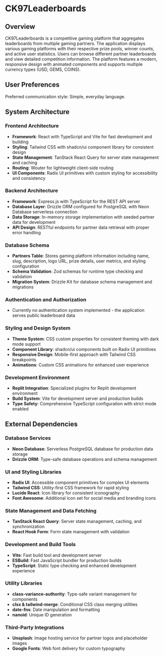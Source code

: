 # CK97Leaderboards

## Overview

CK97Leaderboards is a competitive gaming platform that aggregates leaderboards from multiple gaming partners. The application displays various gaming platforms with their respective prize pools, winner counts, and active user statistics. Users can browse different partner leaderboards and view detailed competition information. The platform features a modern, responsive design with animated components and supports multiple currency types (USD, GEMS, COINS).

## User Preferences

Preferred communication style: Simple, everyday language.

## System Architecture

### Frontend Architecture
- **Framework**: React with TypeScript and Vite for fast development and building
- **Styling**: Tailwind CSS with shadcn/ui component library for consistent design
- **State Management**: TanStack React Query for server state management and caching
- **Routing**: Wouter for lightweight client-side routing
- **UI Components**: Radix UI primitives with custom styling for accessibility and consistency

### Backend Architecture
- **Framework**: Express.js with TypeScript for the REST API server
- **Database Layer**: Drizzle ORM configured for PostgreSQL with Neon Database serverless connection
- **Data Storage**: In-memory storage implementation with seeded partner data for development
- **API Design**: RESTful endpoints for partner data retrieval with proper error handling

### Database Schema
- **Partners Table**: Stores gaming platform information including name, slug, description, logo URL, prize details, user metrics, and styling configuration
- **Schema Validation**: Zod schemas for runtime type checking and validation
- **Migration System**: Drizzle Kit for database schema management and migrations

### Authentication and Authorization
- Currently no authentication system implemented - the application serves public leaderboard data

### Styling and Design System
- **Theme System**: CSS custom properties for consistent theming with dark mode support
- **Component Library**: shadcn/ui components built on Radix UI primitives
- **Responsive Design**: Mobile-first approach with Tailwind CSS breakpoints
- **Animations**: Custom CSS animations for enhanced user experience

### Development Environment
- **Replit Integration**: Specialized plugins for Replit development environment
- **Build System**: Vite for development server and production builds
- **Type Safety**: Comprehensive TypeScript configuration with strict mode enabled

## External Dependencies

### Database Services
- **Neon Database**: Serverless PostgreSQL database for production data storage
- **Drizzle ORM**: Type-safe database operations and schema management

### UI and Styling Libraries
- **Radix UI**: Accessible component primitives for complex UI elements
- **Tailwind CSS**: Utility-first CSS framework for rapid styling
- **Lucide React**: Icon library for consistent iconography
- **Font Awesome**: Additional icon set for social media and branding icons

### State Management and Data Fetching
- **TanStack React Query**: Server state management, caching, and synchronization
- **React Hook Form**: Form state management with validation

### Development and Build Tools
- **Vite**: Fast build tool and development server
- **ESBuild**: Fast JavaScript bundler for production builds
- **TypeScript**: Static type checking and enhanced development experience

### Utility Libraries
- **class-variance-authority**: Type-safe variant management for components
- **clsx & tailwind-merge**: Conditional CSS class merging utilities
- **date-fns**: Date manipulation and formatting
- **nanoid**: Unique ID generation

### Third-Party Integrations
- **Unsplash**: Image hosting service for partner logos and placeholder images
- **Google Fonts**: Web font delivery for custom typography